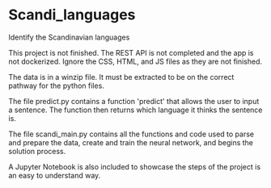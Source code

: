 # Scandi_languages
Identify the Scandinavian languages

This project is not finished. The REST API is not completed and the app is not dockerized.
Ignore the CSS, HTML, and JS files as they are not finished.

The data is in a winzip file. It must be extracted to be on the correct pathway for the python files.

The file predict.py contains a function 'predict' that allows the user to input a sentence.
The function then returns which language it thinks the sentence is.

The file scandi_main.py contains all the functions and code used to parse and prepare the data, create and train the neural network, and begins the solution process.

A Jupyter Notebook is also included to showcase the steps of the project is an easy to understand way.
